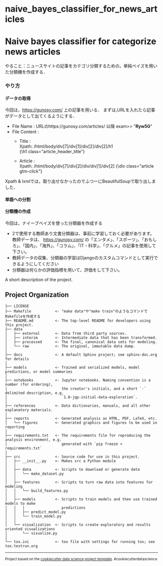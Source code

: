 naive_bayes_classifier_for_news_articles
==============================
# Naive bayes classifier for categorize news articles
やること：ニュースサイトの記事をカテゴリ分類するための，単純ベイズを用いた分類機を作成する．

### やり方

#### データの取得
今回は，https://gunosy.com/ 上の記事を用いる．
まずは,URLを入れたら記事がデータとして出てくるようにする．

* File Name : URLのhttps://gunosy.com/articles/ 以降 exam>> "<b>Ryw5G</b>"
* File Content :
  - Title   :    
  Xpath:  /html/body/div[7]/div[1]/div[2]/div[2]/h1  
  {\h1 class="article_header_title"}

  - Article :  
  Xpath:  /html/body/div[7]/div[2]/div/div[1]/div[2]
  {\div class="article gtm-click"}

Xpath & lxmlでは，取り出せなかったのでふつーにBeautifulSoupで取り出しました．

#### 単語への分割



#### 分類機の作成
今回は，ナイーブベイズを使った分類器を作成する

- 2で使用する教師あり文書分類器は、事前に学習しておく必要があります。教師データは、 https://gunosy.com/ の「エンタメ」、「スポーツ」、「おもしろ」、「国内」、「海外」、「コラム」、「IT・科学」、「グルメ」の記事を使用して下さい。
- 教師データの収集、分類器の学習はDjangoのカスタムコマンドとして実行できるようにしてください
- 分類器は何らかの評価指標を用いて、評価をして下さい。



A short description of the project.

Project Organization
------------

    ├── LICENSE
    ├── Makefile           <- "make data"や"make train"のようなコマンドでMakefileを作成する
    ├── README.md          <- The top-level README for developers using this project.
    ├── data
    │   ├── external       <- Data from third party sources.
    │   ├── interim        <- Intermediate data that has been transformed.
    │   ├── processed      <- The final, canonical data sets for modeling.
    │   └── raw            <- The original, immutable data dump.
    │
    ├── docs               <- A default Sphinx project; see sphinx-doc.org for details
    │
    ├── models             <- Trained and serialized models, model predictions, or model summaries
    │
    ├── notebooks          <- Jupyter notebooks. Naming convention is a number (for ordering),
    │                         the creator's initials, and a short `-` delimited description, e.g.
    │                         `1.0-jqp-initial-data-exploration`.
    │
    ├── references         <- Data dictionaries, manuals, and all other explanatory materials.
    │
    ├── reports            <- Generated analysis as HTML, PDF, LaTeX, etc.
    │   └── figures        <- Generated graphics and figures to be used in reporting
    │
    ├── requirements.txt   <- The requirements file for reproducing the analysis environment, e.g.
    │                         generated with `pip freeze > requirements.txt`
    │
    ├── src                <- Source code for use in this project.
    │   ├── __init__.py    <- Makes src a Python module
    │   │
    │   ├── data           <- Scripts to download or generate data
    │   │   └── make_dataset.py
    │   │
    │   ├── features       <- Scripts to turn raw data into features for modeling
    │   │   └── build_features.py
    │   │
    │   ├── models         <- Scripts to train models and then use trained models to make
    │   │   │                 predictions
    │   │   ├── predict_model.py
    │   │   └── train_model.py
    │   │
    │   └── visualization  <- Scripts to create exploratory and results oriented visualizations
    │       └── visualize.py
    │
    └── tox.ini            <- tox file with settings for running tox; see tox.testrun.org


--------

<p><small>Project based on the <a target="_blank" href="https://drivendata.github.io/cookiecutter-data-science/">cookiecutter data science project template</a>. #cookiecutterdatascience</small></p>
